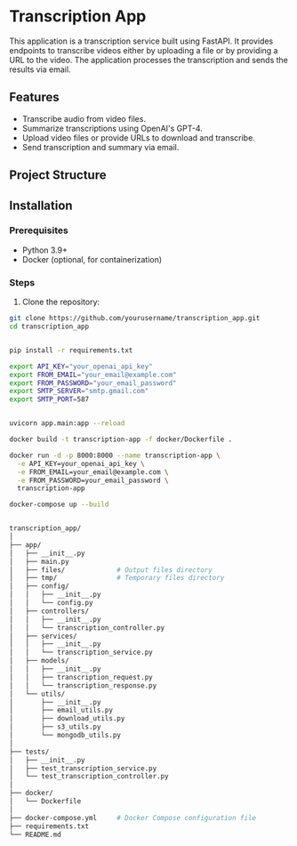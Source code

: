 # Transcription App

This application is a transcription service built using FastAPI. It provides endpoints to transcribe videos either by uploading a file or by providing a URL to the video. The application processes the transcription and sends the results via email.

## Features

- Transcribe audio from video files.
- Summarize transcriptions using OpenAI's GPT-4.
- Upload video files or provide URLs to download and transcribe.
- Send transcription and summary via email.

## Project Structure


## Installation

### Prerequisites

- Python 3.9+
- Docker (optional, for containerization)

### Steps

1. Clone the repository:

```sh
git clone https://github.com/yourusername/transcription_app.git
cd transcription_app


pip install -r requirements.txt

export API_KEY="your_openai_api_key"
export FROM_EMAIL="your_email@example.com"
export FROM_PASSWORD="your_email_password"
export SMTP_SERVER="smtp.gmail.com"
export SMTP_PORT=587


uvicorn app.main:app --reload

docker build -t transcription-app -f docker/Dockerfile .

docker run -d -p 8000:8000 --name transcription-app \
  -e API_KEY=your_openai_api_key \
  -e FROM_EMAIL=your_email@example.com \
  -e FROM_PASSWORD=your_email_password \
  transcription-app

docker-compose up --build


transcription_app/
│
├── app/
│   ├── __init__.py
│   ├── main.py
│   ├── files/             # Output files directory
│   ├── tmp/               # Temporary files directory
│   ├── config/
│   │   ├── __init__.py
│   │   └── config.py
│   ├── controllers/
│   │   ├── __init__.py
│   │   └── transcription_controller.py
│   ├── services/
│   │   ├── __init__.py
│   │   └── transcription_service.py
│   ├── models/
│   │   ├── __init__.py
│   │   ├── transcription_request.py
│   │   └── transcription_response.py
│   └── utils/
│       ├── __init__.py
│       ├── email_utils.py
│       ├── download_utils.py
│       ├── s3_utils.py
│       └── mongodb_utils.py
│
├── tests/
│   ├── __init__.py
│   ├── test_transcription_service.py
│   └── test_transcription_controller.py
│
├── docker/
│   └── Dockerfile
│
├── docker-compose.yml     # Docker Compose configuration file
├── requirements.txt
└── README.md
